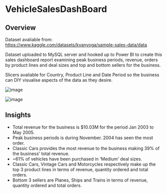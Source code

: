 # VehicleSalesDashBoard

## Overview
Dataset avaliable from: https://www.kaggle.com/datasets/kyanyoga/sample-sales-data/data

Dataset uploaded to MySQL server and hooked up to Power BI to create this sales dashboard report examining peak business periods, revenue, orders by product lines and deal sizes and top and bottom sellers for the business.

Slicers avaliable for Country, Product Line and Date Period so the business can DIY visualise aspects of the data as they desire.

![image](https://github.com/TON369777/VehicleSalesDashBoard/assets/156875448/d4572756-aca3-4104-902c-625640129f96)

![image](https://github.com/TON369777/VehicleSalesDashBoard/assets/156875448/41f94ad9-a86a-42e0-b13f-e387a7b21cfb)

## Insights
* Total revenue for the business is $10.03M for the period Jan 2003 to May 2005.
* Peak business periods is during November. 2004 has seen the most order.
* Classic Cars provides the most revenue to the business making 39% of the business' total revenue.
* ~61% of vehicles have been purchased in 'Medium' deal sizes.
* Classic Cars, Vintage Cars and Motorcycles respectively make up the top 3 product lines in terms of revenue, quantity ordered and total orders.
* Bottom 3 sellers are Planes, Ships and Trains in terms of revenue, quantity ordered and total orders.
